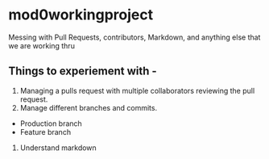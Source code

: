 # mod0workingproject
Messing with Pull Requests, contributors, Markdown, and anything else that we are working thru  

## Things to experiement with -

1. Managing a pulls request with multiple collaborators reviewing the pull request.
1. Manage different branches and commits. 
* Production branch 
* Feature branch
1. Understand markdown


